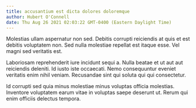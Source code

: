 ```yaml
---
title: accusantium est dicta dolores doloremque
author: Hubert O'Connell
date: Thu Aug 26 2021 02:03:22 GMT-0400 (Eastern Daylight Time)
---
```

Molestias ullam aspernatur non sed. Debitis corrupti reiciendis at quis et est debitis voluptatem non. Sed nulla molestiae repellat est itaque esse. Vel magni sed veritatis est.

 Laboriosam reprehenderit iure incidunt sequi a. Nulla beatae et ut aut aut reiciendis deleniti. Id iusto iste occaecati. Nemo consequuntur eveniet veritatis enim nihil veniam. Recusandae sint qui soluta qui qui consectetur.

 Id corrupti sed quia minus molestiae minus voluptas officia molestias. Inventore voluptatem earum vitae in voluptas saepe deserunt ut. Rerum qui enim officiis delectus tempora.